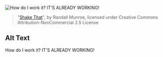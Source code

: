 ![How do I work it? IT'S ALREADY WORKING!](https://imgs.xkcd.com/comics/shake_that.png)
> "[Shake That](https://xkcd.com/1261/)", by Randall Munroe, licensed under Creative Commons Attribution-NonCommercial 2.5 License

## Alt Text
How do I work it? IT'S ALREADY WORKING!
